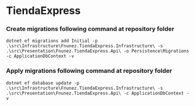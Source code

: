 # TiendaExpress

### Create migrations following command at repository folder

```text
dotnet ef migrations add Initial -p .\src\Infrastructure\Fnunez.TiendaExpress.Infrastructure\ -s .\src\Presentation\Fnunez.TiendaExpress.Api\ -o Persistence\Migrations -c ApplicationDbContext -v
```

### Apply migrations following command at repository folder

```text
dotnet ef database update -p .\src\Infrastructure\Fnunez.TiendaExpress.Infrastructure\ -s .\src\Presentation\Fnunez.TiendaExpress.Api\ -c ApplicationDbContext -v
```